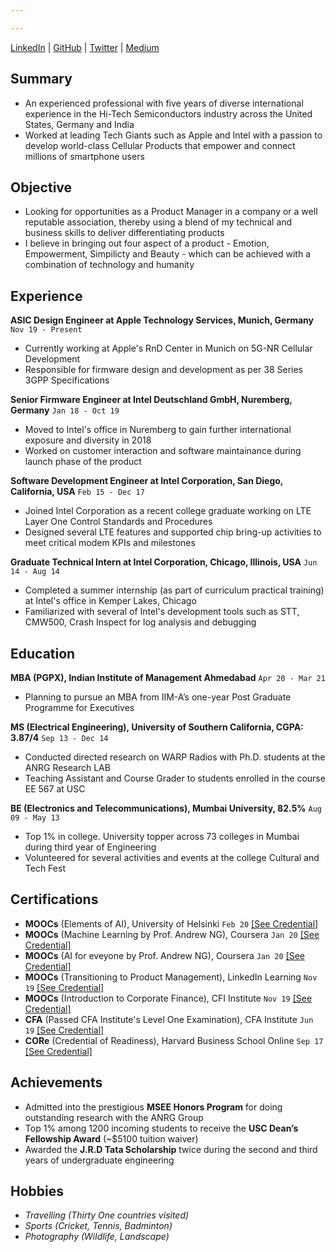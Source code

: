 ```yaml
---

---
```


<div id="webaddress">
 <a href="https://www.linkedin.com/in/krupeshved/">LinkedIn</a>
  | <a href="https://www.github.com/krupeshrved">GitHub</a>
    | <a href="https://twitter.com/krupesh_ved">Twitter</a>
      | <a href="https://medium.com/@krupeshved_89295">Medium</a>
</div>

## Summary

- An experienced professional with five years of diverse international experience in the Hi-Tech Semiconductors industry across the United States, Germany and India
- Worked at leading Tech Giants such as Apple and Intel with a passion to develop world-class Cellular Products that empower and connect millions of smartphone users


## Objective

- Looking for opportunities as a Product Manager in a company or a well reputable association, thereby using a blend of my technical and business skills to deliver differentiating products
- I believe in bringing out four aspect of a product - Emotion, Empowerment, Simpilicty and Beauty - which can be achieved with a combination of technology and humanity


## Experience

  __ASIC Design Engineer at Apple Technology Services, Munich, Germany__ `Nov 19 - Present`
  - Currently working at Apple's RnD Center in Munich on 5G-NR Cellular Development
  - Responsible for firmware design and development as per 38 Series 3GPP Specifications
 
  __Senior Firmware Engineer at Intel Deutschland GmbH, Nuremberg, Germany__  `Jan 18 - Oct 19`
  - Moved to Intel's office in Nuremberg to gain further international exposure and diversity in 2018
  - Worked on customer interaction and software maintainance during launch phase of the product
  
  __Software Development Engineer at Intel Corporation, San Diego, California, USA__ `Feb 15 - Dec 17`
  - Joined Intel Corporation as a recent college graduate working on LTE Layer One Control Standards and Procedures
  - Designed several LTE features and supported chip bring-up activities to meet critical modem KPIs and milestones
  
  __Graduate Technical Intern at Intel Corporation, Chicago, Illinois, USA__ `Jun 14 - Aug 14`
  - Completed a summer internship (as part of curriculum practical training) at Intel's office in Kemper Lakes, Chicago 
  - Familiarized with several of Intel's development tools such as STT, CMW500, Crash Inspect for log analysis and debugging
  
  
## Education

  __MBA (PGPX), Indian Institute of Management Ahmedabad__ `Apr 20 - Mar 21`
  - Planning to pursue an MBA from IIM-A’s one-year Post Graduate Programme for Executives
 
  __MS (Electrical Engineering), University of Southern California, CGPA: 3.87/4__  `Sep 13 - Dec 14`
  - Conducted directed research on WARP Radios with Ph.D. students at the ANRG Research LAB
  - Teaching Assistant and Course Grader to students enrolled in the course EE 567 at USC
 
  __BE (Electronics and Telecommunications), Mumbai University, 82.5%__ `Aug 09 - May 13`
  - Top 1% in college. University topper across 73 colleges in Mumbai during third year of Engineering
  - Volunteered for several activities and events at the college Cultural and Tech Fest 


## Certifications
  - __MOOCs__ (Elements of AI), University of Helsinki `Feb 20`
 <a href="https://certificates.mooc.fi/validate/7x7y1zflma8">[See Credential]</a>
  - __MOOCs__ (Machine Learning by Prof. Andrew NG), Coursera `Jan 20`
 <a href="https://www.coursera.org/account/accomplishments/verify/73M49QBYXT54">[See Credential]</a>
   - __MOOCs__ (AI for eveyone by Prof. Andrew NG), Coursera `Jan 20`
 <a href="https://www.coursera.org/account/accomplishments/verify/NBWNQCT4B6Q7">[See Credential]</a>
  - __MOOCs__ (Transitioning to Product Management), LinkedIn Learning `Nov 19`
 <a href="https://www.linkedin.com/learning/transitioning-to-product-management">[See Credential]</a>
   - __MOOCs__ (Introduction to Corporate Finance), CFI Institute `Nov 19`
 <a href="https://www.credential.net/cdb6ee0e-45f8-4c02-9db3-e6b73a8a5cf5">[See Credential]</a>
  - __CFA__ (Passed CFA Institute's Level One Examination), CFA Institute `Jun 19`
 <a href="https://basno.com/nw2ze8h6">[See Credential]</a>
  - __CORe__ (Credential of Readiness), Harvard Business School Online `Sep 17`
 <a href="https://online.hbs.edu/courses/core/">[See Credential]</a>

## Achievements
  
  - Admitted into the prestigious __MSEE Honors Program__ for doing outstanding research with the ANRG Group
  - Top 1% among 1200 incoming students to receive the __USC Dean’s Fellowship Award__ (~$5100 tuition waiver)
  - Awarded the __J.R.D Tata Scholarship__ twice during the second and third years of undergraduate engineering
  
 
## Hobbies

- *Travelling (Thirty One countries visited)*
- *Sports (Cricket, Tennis, Badminton)*
- *Photography (Wildlife, Landscape)*

<!-- ### Footer

Last updated: Feb 2020 -->


